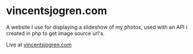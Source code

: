 # vincentsjogren.com

A website I use for displaying a slideshow of my photos, used with an API i created in php to get image source url's.

Live at [vincentsjogren.com](https://vincentsjogren.com)
